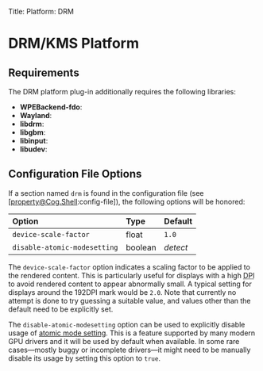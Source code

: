Title: Platform: DRM

# DRM/KMS Platform

## Requirements

The DRM platform plug-in additionally requires the following libraries:

- **WPEBackend-fdo**:
- **Wayland**:
- **libdrm**:
- **libgbm**:
- **libinput**:
- **libudev**:

## Configuration File Options

If a section named `drm` is found in the configuration file (see
[property@Cog.Shell:config-file]), the following options will be honored:

| Option                       | Type    | Default  |
|:-----------------------------|:--------|:---------|
| `device-scale-factor`        | float   | `1.0`    |
| `disable-atomic-modesetting` | boolean | *detect* |

The `device-scale-factor` option indicates a scaling factor to be applied to
the rendered content. This is particularly useful for displays with a high
<abbr title="Dots Per Inch">DPI</abbr> to avoid rendered content to appear
abnormally small. A typical setting for displays around the 192DPI mark would
be `2.0`. Note that currently no attempt is done to try guessing a suitable
value, and values other than the default need to be explicitly set.

The `disable-atomic-modesetting` option can be used to explicitly disable
usage of [atomic mode setting][lwn-modesetting]. This is a feature supported
by many modern GPU drivers and it will be used by default when available.  In
some rare cases—mostly buggy or incomplete drivers—it might need to be
manually disable its usage by setting this option to `true`.

[lwn-modesetting]: https://lwn.net/Articles/653071/
